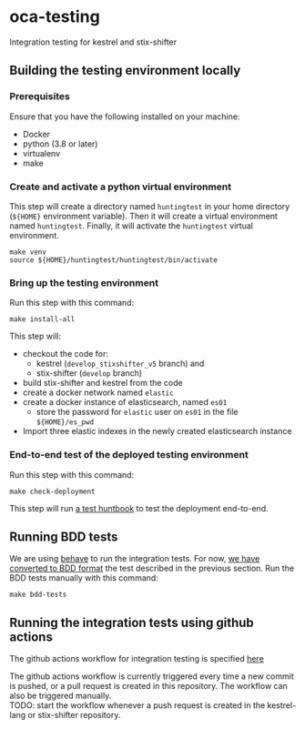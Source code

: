 # oca-testing
Integration testing for kestrel and stix-shifter

## Building the testing environment locally
### Prerequisites
Ensure that you have the following installed on your machine:
* Docker
* python (3.8 or later)
* virtualenv
* make
### Create and activate a python virtual environment
This step will create a directory named `huntingtest` in your home directory (`${HOME}` environment variable).
Then it will create a virtual environment named `huntingtest`. 
Finally, it will activate the `huntingtest` virtual environment.
```
make venv
source ${HOME}/huntingtest/huntingtest/bin/activate
```

### Bring up the testing environment
Run this step with this command:
```
make install-all
```
This step will:
  * checkout the code for:
    * kestrel (`develop_stixshifter_v5` branch) and 
    * stix-shifter (`develop` branch)
  * build stix-shifter and kestrel from the code
  * create a docker network named `elastic`
  * create a docker instance of elasticsearch, named `es01`
    * store the password for `elastic` user on `es01` in the file `${HOME}/es_pwd`
  * Import three elastic indexes in the newly created elasticsearch instance

### End-to-end test of the deployed testing environment
Run this step with this command:
```
make check-deployment
```
This step will run [a test huntbook](kestrel-test.hf) to test the deployment end-to-end.

## Running BDD tests
We are using [behave](https://github.com/behave/behave) to run the integration tests.
For now, [we have converted to BDD format](features/deployment-test.feature) the test described in the previous section.
Run the BDD tests manually with this command:
```
make bdd-tests
```

## Running the integration tests using github actions
The github actions workflow for integration testing is specified [here](.github/workflows/github-actions-flow.yml)

The github actions workflow is currently triggered every time a new commit is pushed, or a pull request is created in this repository. The workflow can also be triggered manually.   
TODO: start the workflow whenever a push request is created in the kestrel-lang or stix-shifter repository.
